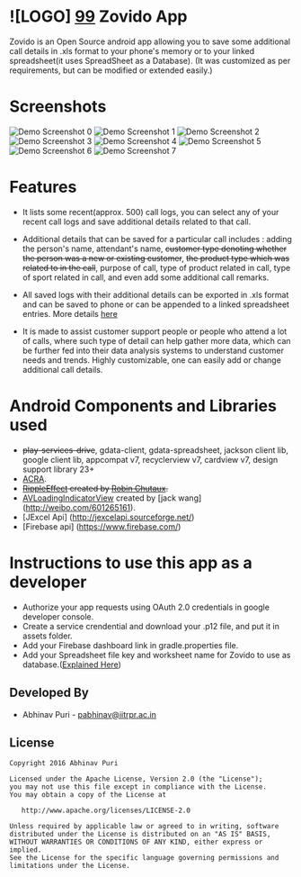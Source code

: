 ![LOGO] [99] Zovido App 
=======================
Zovido is an Open Source android app allowing you to save some additional call details in .xls format to your phone's memory or to your linked spreadsheet(it uses SpreadSheet as a Database). (It was customized as per requirements, but can be modified or extended easily.)
 
Screenshots
===========
![Demo Screenshot 0][0] ![Demo Screenshot 1][1] ![Demo Screenshot 2][2] ![Demo Screenshot 3][3]  ![Demo Screenshot 4][4] ![Demo Screenshot 5][5] ![Demo Screenshot 6][6] ![Demo Screenshot 7][7] 

Features
========
* It lists some recent(approx. 500) call logs, you can select any of your recent call logs and save additional details related to that call. 

* Additional details that can be saved for a particular call includes : adding the person's name, attendant's name, <del>customer type denoting whether the person was a new or existing customer</del>, <del>the product type which was related to in the call</del>, purpose of call, type of product related in call, type of sport related in call, and even add some additional call remarks.

* All saved logs with their additional details can be exported in .xls format and can be saved to phone or can be appended to a linked spreadsheet entries. More details [here](https://zovido-firebaseapp.com)

* It is made to assist customer support people or people who attend a lot of calls, where such type of detail can help gather more data, which can be further fed into their data analysis systems to understand customer needs and trends. Highly customizable, one can easily add or change additional call details.

Android Components and Libraries used 
=====================================
* <del>play-services-drive</del>, gdata-client, gdata-spreadsheet, jackson client lib, google client lib, appcompat v7, recyclerview v7, cardview v7, design support library 23+
* [ACRA](https://github.com/ACRA/acra).
* <del>[RippleEffect](https://github.com/traex/RippleEffect) created by [Robin Chutaux](http://blog.robinchutaux.com). </del>
* [AVLoadingIndicatorView](https://github.com/81813780/AVLoadingIndicatorView) created by [jack wang] (http://weibo.com/601265161).
* [JExcel Api] (http://jexcelapi.sourceforge.net/)
* [Firebase api] (https://www.firebase.com/)

Instructions to use this app as a developer 
===========================================
* Authorize your app requests using OAuth 2.0 credentials in google developer console.
* Create a service crendential and download your .p12 file, and put it in assets folder.
* Add your Firebase dashboard link in gradle.properties file.
* Add your Spreadsheet file key and worksheet name for Zovido to use as database.([Explained Here](https://zovido.firebaseapp.com))

Developed By
------------
* Abhinav Puri - <pabhinav@iitrpr.ac.in>

License
-------

    Copyright 2016 Abhinav Puri

    Licensed under the Apache License, Version 2.0 (the "License");
    you may not use this file except in compliance with the License.
    You may obtain a copy of the License at

       http://www.apache.org/licenses/LICENSE-2.0

    Unless required by applicable law or agreed to in writing, software
    distributed under the License is distributed on an "AS IS" BASIS,
    WITHOUT WARRANTIES OR CONDITIONS OF ANY KIND, either express or implied.
    See the License for the specific language governing permissions and
    limitations under the License.

[0]: ./demopics/splash.gif
[1]: ./demopics/1.png
[2]: ./demopics/2.png
[3]: ./demopics/3.png
[4]: ./demopics/4.png
[5]: ./demopics/5.png
[6]: ./demopics/6.png
[7]: ./demopics/7.png
[99]: ./demopics/logo.png